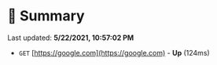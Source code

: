 # 📖 Summary
Last updated: **5/22/2021, 10:57:02 PM**

- `GET` [https://google.com](https://google.com) - **Up** (124ms)
